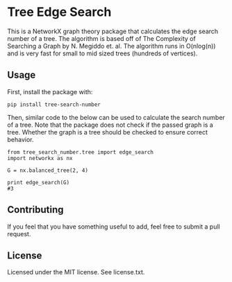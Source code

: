 # Tree Edge Search

This is a NetworkX graph theory package that calculates the edge search number of a tree. The algorithm is based off of The Complexity of Searching a Graph by N. Megiddo et. al. The algorithm runs in O(nlog(n)) and is very fast for small to mid sized trees (hundreds of vertices).

## Usage

First, install the package with:

```
pip install tree-search-number
```

Then, similar code to the below can be used to calculate the search number of a tree. Note that the package does not check if the passed graph is a tree. Whether the graph is a tree should be checked to ensure correct behavior.

```
from tree_search_number.tree import edge_search
import networkx as nx

G = nx.balanced_tree(2, 4)

print edge_search(G)
#3
```

## Contributing

If you feel that you have something useful to add, feel free to submit a pull request.

## License

Licensed under the MIT license. See license.txt.
